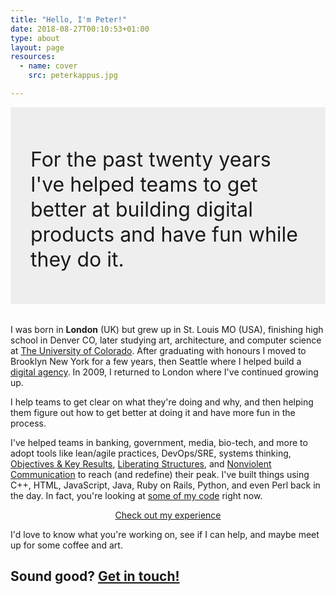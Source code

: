 ```yaml
---
title: "Hello, I'm Peter!"
date: 2018-08-27T00:10:53+01:00
type: about
layout: page
resources:
  - name: cover
    src: peterkappus.jpg

---
```


<div style="background: #eee; padding: 2rem 2rem 1.2rem 2rem; margin-bottom: 2rem; font-size: 2rem;">
  <p style="line-height: 2.5rem"> For the past twenty years I've helped teams to get better at building digital products and have fun while they do it.</p>
</div>

I was born in **London** (UK) but grew up in St. Louis MO (USA), finishing high school in Denver CO, later studying art, architecture, and computer science at [The University of Colorado](https://www.colorado.edu/). After graduating with honours I moved to Brooklyn New York for a few years, then Seattle where I helped build a [digital agency](http://designcommission.com/). In 2009, I returned to London where I've continued growing up.

I help teams to get clear on what they're doing and why, and then helping them figure out how to get better at doing it and have more fun in the process. 

I've helped teams in banking, government, media, bio-tech, and more to adopt tools like lean/agile practices, DevOps/SRE, systems thinking, [Objectives & Key Results](/okr), [Liberating Structures](http://www.liberatingstructures.com/), and [Nonviolent Communication](/nvc) to reach (and redefine) their peak. I've built things using C++, HTML, JavaScript, Java, Ruby on Rails, Python, and even Perl back in the day. In fact, you're looking at [some of my code](/colophon) right now.

<center>
<a href="/cv" class="btn btn-primary btn-lg">Check out my experience</a> 
</center>

I'd love to know what you're working on, see if I can help, and maybe meet up for some coffee and art.

## Sound good? [Get in touch!](/contact)
